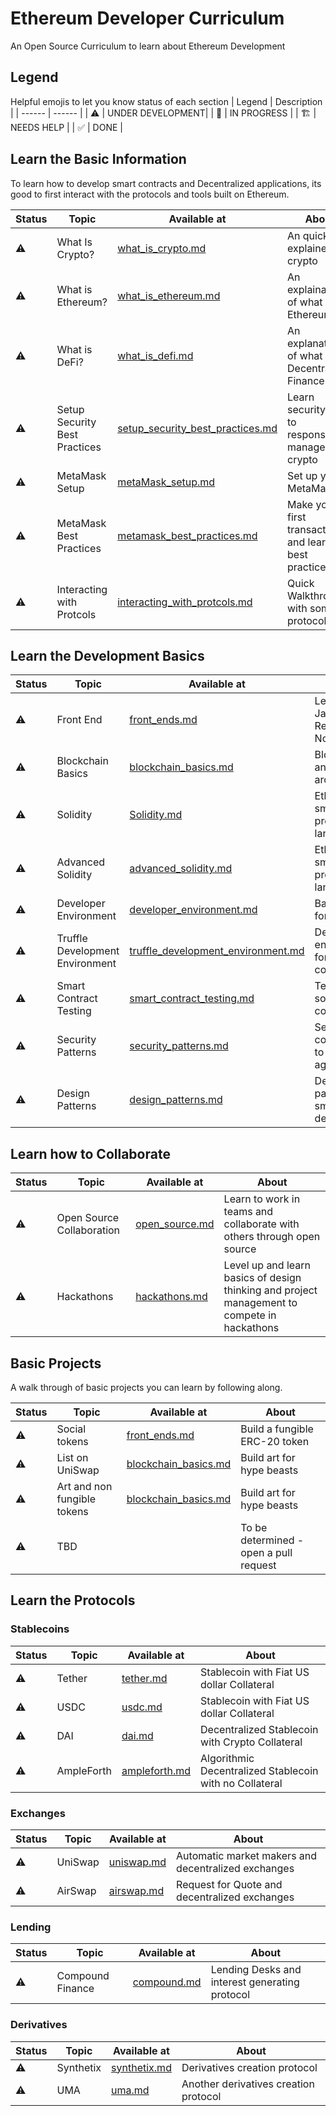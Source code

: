 # Ethereum Developer Curriculum
An Open Source Curriculum to learn about Ethereum Development

## Legend
Helpful emojis to let you know status of each section
| Legend | Description |
| ------ | ------ |
| ⚠️                     | UNDER DEVELOPMENT|
| 👷                    | IN PROGRESS      |
| 🏗️                   | NEEDS HELP       |
| ✅                    | DONE             |


## Learn the Basic Information
To learn how to develop smart contracts and Decentralized applications, its good to first interact with the protocols and tools built on Ethereum.

| Status | Topic | Available at | About |
| ------ | ------ | ------ |------ |
|⚠️| What Is Crypto?                    | [what_is_crypto.md](what_is_crypto.md) |An quick explainer of crypto|
|⚠️| What is Ethereum?                  | [what_is_ethereum.md](what_is_ethereum.md) |An explaination of what is Ethereum|
|⚠️| What is DeFi?                      | [what_is_defi.md](what_is_defi.md]) |An explanation of what is Decentralized Finance|
|⚠️| Setup Security Best Practices      | [setup_security_best_practices.md](setup_security_best_practices.md) |Learn security tips to responsibly manage your crypto|
|⚠️| MetaMask Setup                     | [metaMask_setup.md](metaMask_setup.md) |Set up your MetaMask|
|⚠️| MetaMask Best Practices            | [metamask_best_practices.md](metamask_best_practices.md) |Make your first transaction and learn best practices|
|⚠️| Interacting with Protcols          | [interacting_with_protcols.md](interacting_with_protcols.md) |Quick Walkthrough with some protocols|

## Learn the Development Basics 
| Status | Topic | Available at | About |
| ------ | ------ | ------ |------ |
|⚠️| Front End             | [front_ends.md](front_ends.md) |Learn JavaScript, React, NodeJS|
|⚠️| Blockchain Basics     | [blockchain_basics.md](blockchain_basics.md) |Blockchain and Ethereum architecture|
|⚠️| Solidity              | [Solidity.md](Solidity.md) |Ethereum's smart contract programming language |
|⚠️| Advanced Solidity     | [advanced_solidity.md](advanced_solidity.md) |Ethereum's smart contract programming language |
|⚠️| Developer Environment | [developer_environment.md](developer_environment.md) |Basic tooling for developers|
|⚠️| Truffle Development Environment | [truffle_development_environment.md](truffle_development_environment.md) |Development environment for smart contracts|
|⚠️| Smart Contract Testing  | [smart_contract_testing.md](smart_contract_testing.md) |Testing solidity contracts|
|⚠️| Security Patterns | [security_patterns.md](security_patterns.md) |Security considerations to protect against hacks|
|⚠️| Design Patterns | [design_patterns.md](design_patterns.md) |Design patterns for smart contract development|

## Learn how to Collaborate
| Status | Topic | Available at | About |
| ------ | ------ | ------ |------ |
|⚠️| Open Source Collaboration | [open_source.md](design_patterns.md) | Learn to work in teams and collaborate with others through open source |
|⚠️| Hackathons  | [hackathons.md](hackathonss.md) | Level up and learn basics of design thinking and project management to compete in hackathons |

## Basic Projects 
A walk through of basic projects you can learn by following along.

| Status | Topic | Available at | About |
| ------ | ------ | ------ |------ |
|⚠️| Social tokens | [front_ends.md](front_ends.md) | Build a fungible ERC-20 token |
|⚠️| List on UniSwap | [blockchain_basics.md](blockchain_basics.md) | Build art for hype beasts |
|⚠️| Art and non fungible tokens | [blockchain_basics.md](blockchain_basics.md) | Build art for hype beasts |
|⚠️| TBD              | []() | To be determined - open a pull request |

## Learn the Protocols

### Stablecoins
| Status | Topic | Available at | About |
| ------ | ------ | ------ |------ |
|⚠️| Tether          | [tether.md](front_ends.md) | Stablecoin with Fiat US dollar Collateral |
|⚠️| USDC            | [usdc.md](front_ends.md) | Stablecoin with Fiat US dollar Collateral |
|⚠️| DAI             | [dai.md](front_ends.md) | Decentralized Stablecoin with Crypto Collateral |
|⚠️| AmpleForth      | [ampleforth.md](front_ends.md) | Algorithmic Decentralized Stablecoin with no Collateral |

### Exchanges

| Status | Topic | Available at | About |
| ------ | ------ | ------ |------ |
|⚠️| UniSwap | [uniswap.md](uniswap.md) | Automatic market makers and decentralized exchanges |
|⚠️| AirSwap | [airswap.md](airswap.md) | Request for Quote and decentralized exchanges |

### Lending
| Status | Topic | Available at | About |
| ------ | ------ | ------ |------ |
|⚠️| Compound Finance | [compound.md](blockchain_basics.md) | Lending Desks and interest generating protocol |

### Derivatives
| Status | Topic | Available at | About |
| ------ | ------ | ------ |------ |
|⚠️| Synthetix | [synthetix.md](synthetix.md) | Derivatives creation protocol |
|⚠️| UMA | [uma.md](uma.md) | Another derivatives creation protocol |


